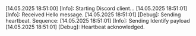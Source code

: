 [14.05.2025 18:51:00] [Info]: Starting Discord client...
[14.05.2025 18:51:01] [Info]: Received Hello message.
[14.05.2025 18:51:01] [Debug]: Sending heartbeat. Sequence: 
[14.05.2025 18:51:01] [Info]: Sending Identify payload
[14.05.2025 18:51:01] [Debug]: Heartbeat acknowledged.

